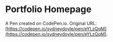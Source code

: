 # Portfolio Homepage

A Pen created on CodePen.io. Original URL: [https://codepen.io/sydneydoyle/pen/eYLzQqM](https://codepen.io/sydneydoyle/pen/eYLzQqM).

